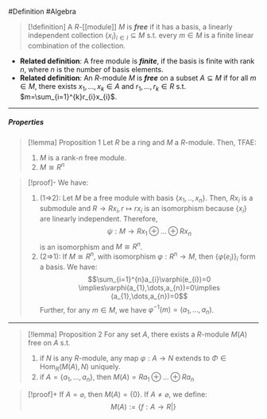 #Definition #Algebra 

> [!definition]
> A $R$-[[module]] $M$ is ***free*** if it has a basis, a linearly independent collection $\{ x_{i} \}_{i\in I}\subseteq M$ s.t. every $m\in M$ is a finite linear combination of the collection.
- **Related definition**: A free module is ***finite***, if the basis is finite with rank $n$, where $n$ is the number of basis elements.
- **Related definition**: An $R$-module $M$ is ***free*** on a subset $A\subseteq M$ if for all $m\in M$, there exists $x_{1},\dots,x_{k}\in A$ and $r_{1},\dots,r_{k}\in R$ s.t. $m=\sum_{i=1}^{k}r_{i}x_{i}$.
---
##### Properties
> [!lemma] Proposition 1
> Let $R$ be a ring and $M$ a $R$-module. Then, TFAE:
> 1. $M$ is a rank-$n$ free module.
> 2. $M\cong R^n$

> [!proof]-
> We have:
> 1. (1=>2): Let $M$ be a free module with basis $\{ x_{1},..,x_{n} \}$. Then, $Rx_{i}$ is a submodule and $R\to Rx_{i},r\mapsto rx_{i}$ is an isomorphism because $\{ x_{i} \}$ are linearly independent. Therefore, $$\psi:M\to Rx_{1}\oplus \dots \oplus  Rx_{n} $$is an isomorphism and $M\cong R^n$.
> 2. (2=>1): If $M\cong R^n$, with isomorphism $\varphi:R^n\to M$, then $\{ \varphi(e_{i}) \}_{i}$ form a basis. We have: $$\sum_{i=1}^{n}a_{i}\varphi(e_{i})=0 \implies\varphi(a_{1},\dots,a_{n})=0\implies (a_{1},\dots,a_{n})=0$$Further, for any $m\in M$, we have $\varphi ^{-1}(m)=(a_{1},\dots,a_{n})$.
---
> [!lemma] Proposition 2
> For any set $A$, there exists a $R$-module $M(A)$ free on $A$ s.t. 
> 1. if $N$ is any $R$-module, any map $\varphi:A\to N$ extends to $\Phi\in \text{Hom}_{R}(M(A),N)$ uniquely.
> 2. if $A=\{ a_{1},\dots,a_{n} \}$, then $M(A)=Ra_{1}\oplus\dots \oplus Ra_{n}$ 

> [!proof]+
> If $A=\varnothing$, then $M(A)=\{ 0 \}$. If $A\neq \varnothing$, we define: $$M(A):=\{ f:A\to R| \}$$